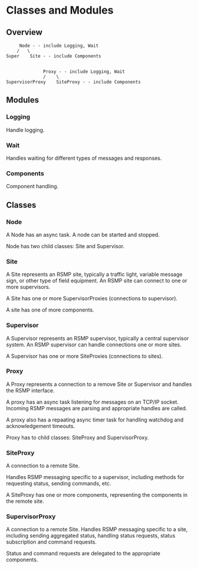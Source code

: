 # Classes and Modules

## Overview
```
	 Node - - include Logging, Wait
	/   \
Super    Site - - include Components


              Proxy - - include Logging, Wait
              /    \
SupervisorProxy    SiteProxy - - include Components
```

## Modules
### Logging
Handle logging.

### Wait
Handles waiting for different types of messages and responses.

### Components
Component handling.

## Classes
### Node
A Node has an async task. A node can be started and stopped.

Node has two child classes: Site and Supervisor.

### Site
A Site represents an RSMP site, typically a traffic light, variable message sign, or other type of field equipment. An RSMP site can connect to one or more supervisors.

A Site has one or more SupervisorProxies (connections to supervisor).

A site has one of more components.

### Supervisor 
A Supervisor represents an RSMP supervisor, typically a central supervisor system. An RSMP supervisor can handle connections one or more sites.

A Supervisor has one or more SiteProxies (connections to sites).

### Proxy
A Proxy represents a connection to a remove Site or Supervisor and handles the RSMP interface.

A proxy has an async task listening for messages on an TCP/IP socket. Incoming RSMP messages are parsing and appropriate handles are called.

A proxy also has a repaating async timer task for handling watchdog and acknowledgement timeouts.

Proxy has to child classes: SiteProxy and SupervisorProxy.

### SiteProxy
A connection to a remote Site.

Handles RSMP messaging specific to a supervisor, including methods for requesting status, sending commands, etc.

A SiteProxy has one or more components, representing the components in the remote site.

### SupervisorProxy
A connection to a remote Site. Handles RSMP messaging specific to a site, including sending aggregated status, handling status requests, status subscription and command requests.

Status and command requests are delegated to the appropriate components.
